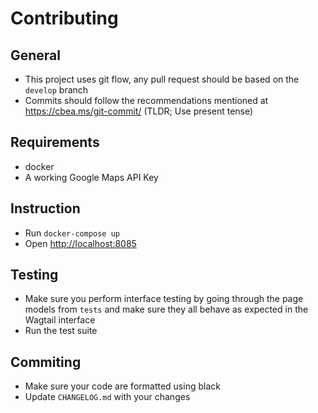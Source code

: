 # Contributing

## General
- This project uses git flow, any pull request should be based on the `develop` branch
- Commits should follow the recommendations mentioned at https://cbea.ms/git-commit/ (TLDR; Use present tense)

## Requirements
- docker
- A working Google Maps API Key

## Instruction
- Run `docker-compose up`
- Open [http://localhost:8085](http://localhost:8085)

## Testing
- Make sure you perform interface testing by going through the page models from `tests` and make sure they all behave as expected in the Wagtail interface
- Run the test suite

## Commiting
- Make sure your code are formatted using black
- Update `CHANGELOG.md` with your changes
